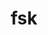 ---
title: "fsk"
description: "Работа с частотной манипуляцией в программно определяемых радиосистемах (FSK)"
wikipedia: "https://ru.wikipedia.org/wiki/Частотная_манипуляция"
---